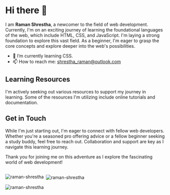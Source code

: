 # Hi there 👋

I am **Raman Shrestha**, a newcomer to the field of web development. Currently, I'm on an exciting journey of learning the foundational languages of the web, which include HTML, CSS, and JavaScript. I'm laying a strong foundation to explore this vast field. As a beginner, I'm eager to grasp the core concepts and explore deeper into the web's possibilities.

- 🌱 I’m currently learning CSS.
- 📫 How to reach me: shrestha_raman@outlook.com

## Learning Resources

I'm actively seeking out various resources to support my journey in learning. Some of the resources I'm utilizing include online tutorials and documentation.

## Get in Touch

While I'm just starting out, I'm eager to connect with fellow web developers. Whether you're a seasoned pro offering advice or a fellow beginner seeking a study buddy, feel free to reach out. Collaboration and support are key as I navigate this learning journey.

Thank you for joining me on this adventure as I explore the fascinating world of web development!

##

<p><img align="left" src="https://github-readme-stats.vercel.app/api/top-langs?username=Raman-Shrestha&show_icons=true&locale=en&layout=compact" alt="raman-shrestha" /></p>

<p>&nbsp;<img align="center" src="https://github-readme-stats.vercel.app/api?username=raman-shrestha&show_icons=true&locale=en" alt="raman-shrestha" /></p>

<p><img align="center" src="https://github-readme-streak-stats.herokuapp.com/?user=raman-shrestha&" alt="raman-shrestha" /></p>

<!-- 
- 🔭 I’m currently working on ...
- 👯 I’m looking to collaborate on ...
- 🤔 I’m looking for help with ...
- 💬 Ask me about ...
- 😄 Pronouns: ...
- ⚡ Fun fact: ...
-->
